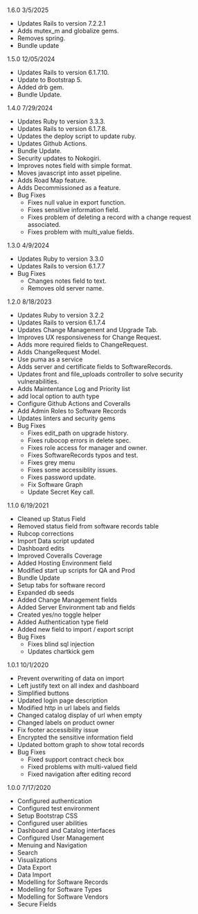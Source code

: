1.6.0 3/5/2025
* Updates Rails to version 7.2.2.1
* Adds mutex_m and globalize gems.
* Removes spring.
* Bundle update

1.5.0 12/05/2024
* Updates Rails to version 6.1.7.10.
* Update to Bootstrap 5.
* Added drb gem.
* Bundle Update.

1.4.0 7/29/2024
* Updates Ruby to version 3.3.3.
* Updates Rails to version 6.1.7.8.
* Updates the deploy script to update ruby.
* Updates Github Actions.
* Bundle Update.
* Security updates to Nokogiri.
* Improves notes field with simple format.
* Moves javascript into asset pipeline.
* Adds Road Map feature.
* Adds Decommissioned as a feature.
* Bug Fixes
  * Fixes null value in export function.
  * Fixes sensitive information field.
  * Fixes problem of deleting a record with a change request associated.
  * Fixes problem with multi_value fields.

1.3.0 4/9/2024
* Updates Ruby to version 3.3.0
* Updates Rails to version 6.1.7.7
* Bug Fixes
  * Changes notes field to text.
  * Removes old server name.

1.2.0 8/18/2023
* Updates Ruby to version 3.2.2
* Updates Rails to version 6.1.7.4
* Updates Change Management and Upgrade Tab.
* Improves UX responsiveness for Change Request.
* Adds more required fields to ChangeRequest.
* Adds ChangeRequest Model.
* Use puma as a service
* Adds server and certificate fields to SoftwareRecords.
* Updates front and file_uploads controller to solve security vulnerabilities.
* Adds Maintentance Log and Priority list
* add local option to auth type
* Configure Github Actions and Coveralls
* Add Admin Roles to Software Records
* Updates linters and security gems
* Bug Fixes
  * Fixes edit_path on upgrade history.
  * Fixes rubocop errors in delete spec.
  * Fixes role access for manager and owner.
  * Fixes SoftwareRecords typos and test.
  * Fixes grey menu
  * Fixes some accessiblity issues.
  * Fixes password update.
  * Fix Software Graph
  * Update Secret Key call.

1.1.0 6/19/2021
* Cleaned up Status Field
* Removed status field from software records table
* Rubcop corrections
* Import Data script updated
* Dashboard edits
* Improved Coveralls Coverage
* Added Hosting Environment field
* Modified start up scripts for QA and Prod
* Bundle Update
* Setup tabs for software record
* Expanded db seeds
* Added Change Management fields
* Added Server Environment tab and fields
* Created yes/no toggle helper
* Added Authentication type field
* Added new field to import / export script
* Bug Fixes
  * Fixes blind sql injection
  * Updates chartkick gem

1.0.1 10/1/2020
* Prevent overwriting of data on import
* Left justify text on all index and dashboard
* Simplified buttons
* Updated login page description
* Modified http in url labels and fields
* Changed catalog display of url when empty
* Changed labels on product owner
* Fix footer accessibility issue
* Encrypted the sensitive information field
* Updated bottom graph to show total records
* Bug Fixes
  * Fixed support contract check box
  * Fixed problems with multi-valued field
  * Fixed navigation after editing record

1.0.0 7/17/2020
* Configured authentication
* Configured test environment
* Setup Bootstrap CSS
* Configured user abilities
* Dashboard and Catalog interfaces
* Configured User Management
* Menuing and Navigation
* Search
* Visualizations
* Data Export 
* Data Import
* Modelling for Software Records
* Modelling for Software Types
* Modelling for Software Vendors
* Secure Fields
